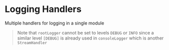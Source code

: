 # Logging Handlers
Multiple handlers for logging in a single module

> Note that `rootLogger` cannot be set to levels `DEBUG` or `INFO` since a similar level `[DEBUG]` is already used in 
> `consoleLogger` which is another `StreamHandler`